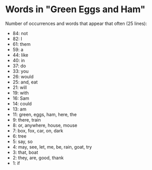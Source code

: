 # Words in "Green Eggs and Ham"

Number of occurrences and words that appear that often (25 lines):

 * 84: not
 * 82: I
 * 61: them
 * 59: a
 * 44: like
 * 40: in
 * 37: do
 * 33: you
 * 26: would
 * 25: and, eat
 * 21: will
 * 19: with
 * 16: Sam
 * 14: could
 * 13: am
 * 11: green, eggs, ham, here, the
 * 9: there, train
 * 8: or, anywhere, house, mouse
 * 7: box, fox, car, on, dark
 * 6: tree
 * 5: say, so
 * 4: may, see, let, me, be, rain, goat, try
 * 3: that, boat
 * 2: they, are, good, thank
 * 1: if
